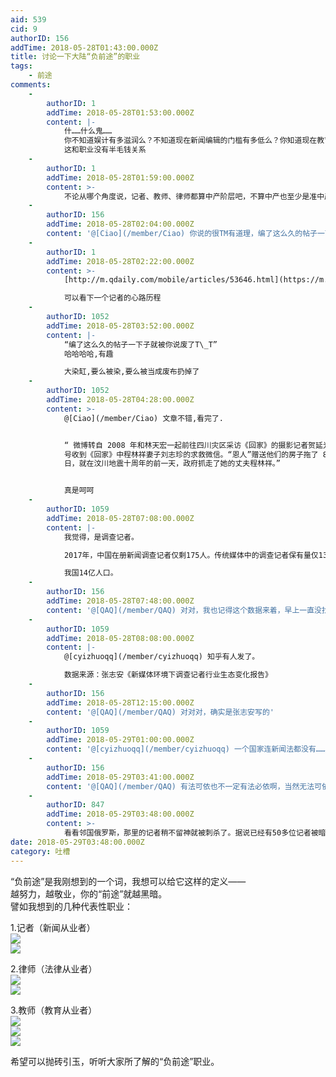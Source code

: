 ```yaml
---
aid: 539
cid: 9
authorID: 156
addTime: 2018-05-28T01:43:00.000Z
title: 讨论一下大陆“负前途”的职业
tags:
    - 前途
comments:
    -
        authorID: 1
        addTime: 2018-05-28T01:53:00.000Z
        content: |-
            什……什么鬼……  
            你不知道娱计有多滋润么？不知道现在新闻编辑的门槛有多低么？你知道现在教育培训市场多大么？商务律师简直是赚翻了好吧？  
            这和职业没有半毛钱关系
    -
        authorID: 1
        addTime: 2018-05-28T01:59:00.000Z
        content: >-
            不论从哪个角度说，记者、教师、律师都算中产阶层吧，不算中产也至少是准中产吧，比起更底层的农民工、厂妹打工仔社会地位还是要高一点吧。你的论据本质上与职业无关，总结概括下来就是，大凡稍微追求一点公平正义的人是没有前途的。
    -
        authorID: 156
        addTime: 2018-05-28T02:04:00.000Z
        content: '@[Ciao](/member/Ciao) 你说的很TM有道理，编了这么久的帖子一下子就被你说废了T\_T'
    -
        authorID: 1
        addTime: 2018-05-28T02:22:00.000Z
        content: >-
            [http://m.qdaily.com/mobile/articles/53646.html](https://m.qdaily.com/mobile/articles/53646.html)  

            可以看下一个记者的心路历程
    -
        authorID: 1052
        addTime: 2018-05-28T03:52:00.000Z
        content: |-
            “编了这么久的帖子一下子就被你说废了T\_T”  
            哈哈哈哈,有趣

            大染缸,要么被染,要么被当成废布扔掉了
    -
        authorID: 1052
        addTime: 2018-05-28T04:28:00.000Z
        content: >-
            @[Ciao](/member/Ciao) 文章不错,看完了.


            “ 微博转自 2008 年和林天宏一起前往四川灾区采访《回家》的摄影记者贺延光。贺延光写到自己 5 月 16
            号收到《回家》中程林祥妻子刘志珍的求救微信。“恩人”赠送他们的房子拖了 8 年时间也未能解决，2018 年 5 月 11
            日，就在汶川地震十周年的前一天，政府抓走了她的丈夫程林祥。”


            真是呵呵
    -
        authorID: 1059
        addTime: 2018-05-28T07:08:00.000Z
        content: |-
            我觉得，是调查记者。

            2017年，中国在册新闻调查记者仅剩175人。传统媒体中的调查记者保有量仅130人，在六年前，还是306人。

            我国14亿人口。
    -
        authorID: 156
        addTime: 2018-05-28T07:48:00.000Z
        content: '@[QAQ](/member/QAQ) 对对，我也记得这个数据来着，早上一直没找到'
    -
        authorID: 1059
        addTime: 2018-05-28T08:08:00.000Z
        content: |-
            @[cyizhuoqq](/member/cyizhuoqq) 知乎有人发了。

            数据来源：张志安《新媒体环境下调查记者行业生态变化报告》
    -
        authorID: 156
        addTime: 2018-05-28T12:15:00.000Z
        content: '@[QAQ](/member/QAQ) 对对对，确实是张志安写的'
    -
        authorID: 1059
        addTime: 2018-05-29T01:00:00.000Z
        content: '@[cyizhuoqq](/member/cyizhuoqq) 一个国家连新闻法都没有……真不知道该说什么'
    -
        authorID: 156
        addTime: 2018-05-29T03:41:00.000Z
        content: '@[QAQ](/member/QAQ) 有法可依也不一定有法必依啊，当然无法可依还是最悲惨的'
    -
        authorID: 847
        addTime: 2018-05-29T03:48:00.000Z
        content: >-
            看看邻国俄罗斯，那里的记者稍不留神就被刺杀了。据说已经有50多位记者被暗杀吧。怎么，很害怕吧，但是还是有那么多记者做调查。选择一份职业是追求一份价值，信念，不为前途。
date: 2018-05-29T03:48:00.000Z
category: 吐槽
---
```


“负前途”是我刚想到的一个词，我想可以给它这样的定义——  
越努力，越敬业，你的“前途”就越黑暗。  
譬如我想到的几种代表性职业：

1.记者（新闻从业者）  
![](https://i.loli.net/2018/05/28/5b0b5bd7c86e4.png)  
![](https://i.loli.net/2018/05/28/5b0b5bd945b56.png)

2.律师（法律从业者）  
![](https://i.loli.net/2018/05/28/5b0b5bd958dda.png)  
![](https://i.loli.net/2018/05/28/5b0b5bd96d4bc.png)

3.教师（教育从业者）  
![](https://i.loli.net/2018/05/28/5b0b5e722e3aa.png)  
![](https://i.loli.net/2018/05/28/5b0b5e72b9316.png)  
![](https://chinadigitaltimes.net/chinese/files/2016/12/e36bddf5ly1fb1do2u4x3j20k00zkmzx0.jpg)

希望可以抛砖引玉，听听大家所了解的“负前途”职业。
